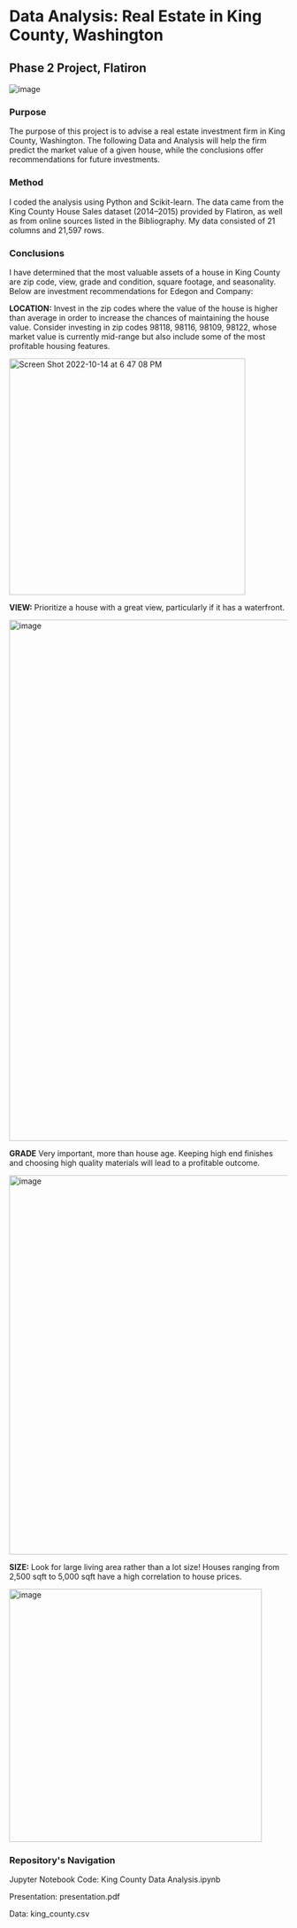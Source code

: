 # Data Analysis: Real Estate in King County, Washington
## Phase 2 Project, Flatiron

![image](https://user-images.githubusercontent.com/44559346/191543006-8b0a9ec2-f677-47f4-9acf-8bfd5004d9af.png)

### Purpose

The purpose of this project is to advise a real estate investment firm in King County, Washington. The following Data and Analysis will help the firm predict the market value of a given house, while the conclusions offer recommendations for future investments.

### Method 

I coded the analysis using Python and Scikit-learn. The data came from the King County House Sales dataset (2014–2015) provided by Flatiron, as well as from online sources listed in the Bibliography.
My data consisted of 21 columns and 21,597 rows. 

### Conclusions

I have determined that the most valuable assets of a house in King County are zip code, view, grade and condition, square footage, and seasonality. Below are investment recommendations for Edegon and Company:

**LOCATION:** Invest in the zip codes where the value of the house is higher than average in order to increase the chances of maintaining the house value. Consider investing in zip codes 98118, 98116, 98109, 98122, whose market value is currently mid-range but also include some of the most profitable housing features.  


<img width="427" alt="Screen Shot 2022-10-14 at 6 47 08 PM" src="https://user-images.githubusercontent.com/44559346/195954522-b072a70b-ae11-4584-a08b-068220c22787.png">




**VIEW:** Prioritize a house with a great view, particularly if it has a waterfront.


<img width="941" alt="image" src="https://user-images.githubusercontent.com/44559346/195954565-acf133a0-9045-43cb-8bf3-5ee374842118.png">


**GRADE** Very important, more than house age. Keeping high end finishes and choosing high quality materials will lead to a profitable outcome. 


<img width="685" alt="image" src="https://user-images.githubusercontent.com/44559346/195954586-0a6d0e6c-6bcb-41d8-9b5f-c8abfb10ef41.png">



**SIZE:** Look for large living area rather than a lot size! Houses ranging from 2,500 sqft to 5,000 sqft have a high correlation to house prices.


<img width="457" alt="image" src="https://user-images.githubusercontent.com/44559346/195954618-1679e8c6-dbb5-43e2-8e93-e8cb65a0676d.png">

### Repository's Navigation  

Jupyter Notebook Code: King County Data Analysis.ipynb

Presentation: presentation.pdf

Data: king_county.csv

